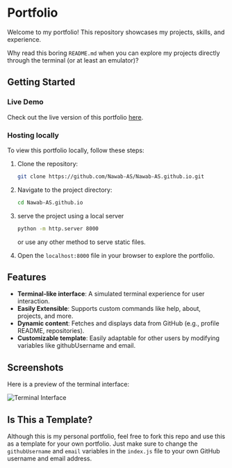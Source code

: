 # Portfolio

Welcome to my portfolio! This repository showcases my projects, skills, and experience.

Why read this boring `README.md` when you can explore my projects directly through the terminal (or at least an emulator)?

## Getting Started

### Live Demo

Check out the live version of this portfolio [here](https://Nawab-AS.github.io).

### Hosting locally

To view this portfolio locally, follow these steps:

1. Clone the repository:
   ```bash
   git clone https://github.com/Nawab-AS/Nawab-AS.github.io.git
   ```
2. Navigate to the project directory:
   ```bash
   cd Nawab-AS.github.io
   ```
4. serve the project using a local server
   ```bash
   python -m http.server 8000
   ```
   or use any other method to serve static files.

5. Open the `localhost:8000` file in your browser to explore the portfolio.


## Features

- **Terminal-like interface**: A simulated terminal experience for user interaction.
- **Easily Extensible**: Supports custom commands like help, about, projects, and more.
- **Dynamic content**: Fetches and displays data from GitHub (e.g., profile README, repositories).
- **Customizable template**: Easily adaptable for other users by modifying variables like githubUsername and email.


## Screenshots

Here is a preview of the terminal interface:

![Terminal Interface](https://hc-cdn.hel1.your-objectstorage.com/s/v3/dd1707dd77991f9e771e1acc10e866818a01933f_20250718_09h41m28s_grim.png)

## Is This a Template?
Although this is my personal portfolio, feel free to fork this repo and use this as a template for your own portfolio.
Just make sure to change the `githubUsername` and `email` variables in the `index.js` file to your own GitHub username and email address.